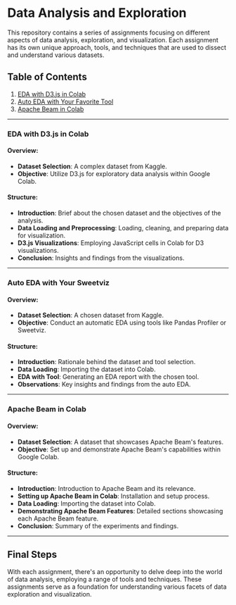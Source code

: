 # Data Analysis and Exploration 

This repository contains a series of assignments focusing on different aspects of data analysis, exploration, and visualization. Each assignment has its own unique approach, tools, and techniques that are used to dissect and understand various datasets.

## Table of Contents
1. [EDA with D3.js in Colab](#eda-with-d3js-in-colab)
2. [Auto EDA with Your Favorite Tool](#auto-eda-with-Sweetviz)
3. [Apache Beam in Colab](#apache-beam-in-colab)

---

### EDA with D3.js in Colab

#### Overview:
- **Dataset Selection**: A complex dataset from Kaggle.
- **Objective**: Utilize D3.js for exploratory data analysis within Google Colab.

#### Structure:
- **Introduction**: Brief about the chosen dataset and the objectives of the analysis.
- **Data Loading and Preprocessing**: Loading, cleaning, and preparing data for visualization.
- **D3.js Visualizations**: Employing JavaScript cells in Colab for D3 visualizations.
- **Conclusion**: Insights and findings from the visualizations.

---

### Auto EDA with Your Sweetviz

#### Overview:
- **Dataset Selection**: A chosen dataset from Kaggle.
- **Objective**: Conduct an automatic EDA using tools like Pandas Profiler or Sweetviz.

#### Structure:
- **Introduction**: Rationale behind the dataset and tool selection.
- **Data Loading**: Importing the dataset into Colab.
- **EDA with Tool**: Generating an EDA report with the chosen tool.
- **Observations**: Key insights and findings from the auto EDA.

---

### Apache Beam in Colab

#### Overview:
- **Dataset Selection**: A dataset that showcases Apache Beam's features.
- **Objective**: Set up and demonstrate Apache Beam's capabilities within Google Colab.

#### Structure:
- **Introduction**: Introduction to Apache Beam and its relevance.
- **Setting up Apache Beam in Colab**: Installation and setup process.
- **Data Loading**: Importing the dataset into Colab.
- **Demonstrating Apache Beam Features**: Detailed sections showcasing each Apache Beam feature.
- **Conclusion**: Summary of the experiments and findings.

---

## Final Steps

With each assignment, there's an opportunity to delve deep into the world of data analysis, employing a range of tools and techniques. These assignments serve as a foundation for understanding various facets of data exploration and visualization.

